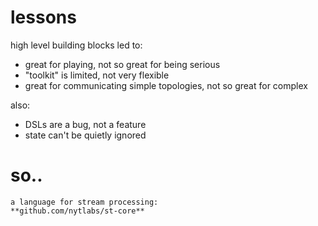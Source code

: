 
# lessons

high level building blocks led to:
* great for playing, not so great for being serious
* "toolkit" is limited, not very flexible
* great for communicating simple topologies, not so great for complex

also:
* DSLs are a bug, not a feature
* state can't be quietly ignored

# so..

	a language for stream processing:
	**github.com/nytlabs/st-core**














